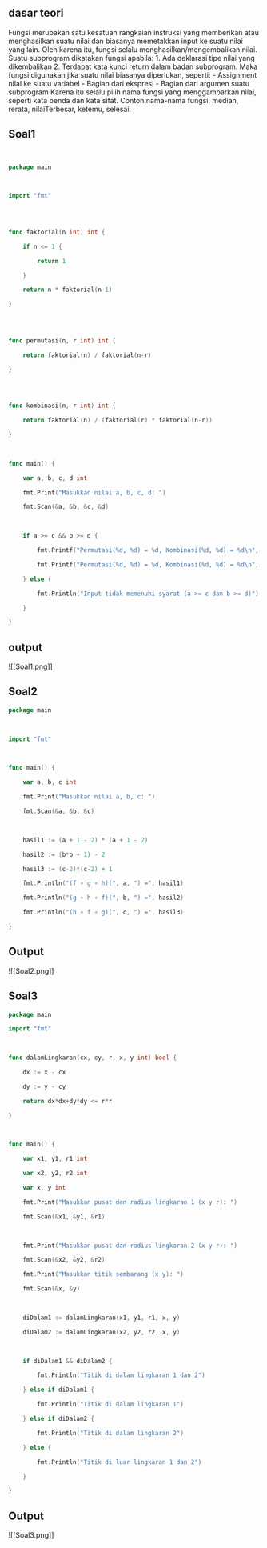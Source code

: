 
## dasar teori
Fungsi merupakan satu kesatuan rangkaian instruksi yang memberikan atau menghasilkan suatu nilai dan biasanya memetakkan input ke suatu nilai yang lain. Oleh karena itu, fungsi selalu menghasilkan/mengembalikan nilai. Suatu subprogram dikatakan fungsi apabila: 1. Ada deklarasi tipe nilai yang dikembalikan 2. Terdapat kata kunci return dalam badan subprogram. Maka fungsi digunakan jika suatu nilai biasanya diperlukan, seperti: - Assignment nilai ke suatu variabel - Bagian dari ekspresi - Bagian dari argumen suatu subprogram Karena itu selalu pilih nama fungsi yang menggambarkan nilai, seperti kata benda dan kata sifat. Contoh nama-nama fungsi: median, rerata, nilaiTerbesar, ketemu, selesai.

## Soal1

```go
  

package main

  

import "fmt"

  
  

func faktorial(n int) int {

    if n <= 1 {

        return 1

    }

    return n * faktorial(n-1)

}

  
  

func permutasi(n, r int) int {

    return faktorial(n) / faktorial(n-r)

}

  
  

func kombinasi(n, r int) int {

    return faktorial(n) / (faktorial(r) * faktorial(n-r))

}

  

func main() {

    var a, b, c, d int

    fmt.Print("Masukkan nilai a, b, c, d: ")

    fmt.Scan(&a, &b, &c, &d)

  

    if a >= c && b >= d {

        fmt.Printf("Permutasi(%d, %d) = %d, Kombinasi(%d, %d) = %d\n", a, c, permutasi(a, c), a, c, kombinasi(a, c))

        fmt.Printf("Permutasi(%d, %d) = %d, Kombinasi(%d, %d) = %d\n", b, d, permutasi(b, d), b, d, kombinasi(b, d))

    } else {

        fmt.Println("Input tidak memenuhi syarat (a >= c dan b >= d)")

    }

}
```

## output
![[Soal1.png]]


## Soal2
``` go
package main

  

import "fmt"

  

func main() {

    var a, b, c int

    fmt.Print("Masukkan nilai a, b, c: ")

    fmt.Scan(&a, &b, &c)

  

    hasil1 := (a + 1 - 2) * (a + 1 - 2)

    hasil2 := (b*b + 1) - 2

    hasil3 := (c-2)*(c-2) + 1

    fmt.Println("(f ∘ g ∘ h)(", a, ") =", hasil1)

    fmt.Println("(g ∘ h ∘ f)(", b, ") =", hasil2)

    fmt.Println("(h ∘ f ∘ g)(", c, ") =", hasil3)

}
```

## Output
![[Soal2.png]]

## Soal3
``` go
package main

import "fmt"

  

func dalamLingkaran(cx, cy, r, x, y int) bool {

    dx := x - cx

    dy := y - cy

    return dx*dx+dy*dy <= r*r

}

  

func main() {

    var x1, y1, r1 int

    var x2, y2, r2 int

    var x, y int

    fmt.Print("Masukkan pusat dan radius lingkaran 1 (x y r): ")

    fmt.Scan(&x1, &y1, &r1)

  

    fmt.Print("Masukkan pusat dan radius lingkaran 2 (x y r): ")

    fmt.Scan(&x2, &y2, &r2)

    fmt.Print("Masukkan titik sembarang (x y): ")

    fmt.Scan(&x, &y)

  

    diDalam1 := dalamLingkaran(x1, y1, r1, x, y)

    diDalam2 := dalamLingkaran(x2, y2, r2, x, y)

  

    if diDalam1 && diDalam2 {

        fmt.Println("Titik di dalam lingkaran 1 dan 2")

    } else if diDalam1 {

        fmt.Println("Titik di dalam lingkaran 1")

    } else if diDalam2 {

        fmt.Println("Titik di dalam lingkaran 2")

    } else {

        fmt.Println("Titik di luar lingkaran 1 dan 2")

    }

}
```

## Output
![[Soal3.png]]